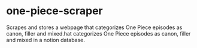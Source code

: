 # one-piece-scraper

Scrapes and stores a webpage that categorizes One Piece episodes as canon, filler and mixed.hat categorizes One Piece episodes as canon, filler and mixed in a notion database.
